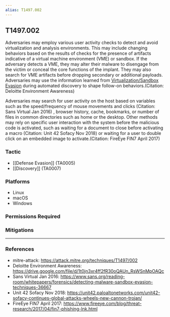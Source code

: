 ```yaml
---
alias: T1497.002
---
```


## T1497.002

Adversaries may employ various user activity checks to detect and avoid virtualization and analysis environments. This may include changing behaviors based on the results of checks for the presence of artifacts indicative of a virtual machine environment (VME) or sandbox. If the adversary detects a VME, they may alter their malware to disengage from the victim or conceal the core functions of the implant. They may also search for VME artifacts before dropping secondary or additional payloads. Adversaries may use the information learned from [Virtualization/Sandbox Evasion](https://attack.mitre.org/techniques/T1497) during automated discovery to shape follow-on behaviors.(Citation: Deloitte Environment Awareness)

Adversaries may search for user activity on the host based on variables such as the speed/frequency of mouse movements and clicks (Citation: Sans Virtual Jan 2016) , browser history, cache, bookmarks, or number of files in common directories such as home or the desktop. Other methods may rely on specific user interaction with the system before the malicious code is activated, such as waiting for a document to close before activating a macro (Citation: Unit 42 Sofacy Nov 2018) or waiting for a user to double click on an embedded image to activate.(Citation: FireEye FIN7 April 2017) 


### Tactic
- [[Defense Evasion]] (TA0005)
- [[Discovery]] (TA0007)

### Platforms
- Linux
- macOS
- Windows

### Permissions Required

### Mitigations


---
### References

- mitre-attack: https://attack.mitre.org/techniques/T1497/002
- Deloitte Environment Awareness: https://drive.google.com/file/d/1t0jn3xr4ff2fR30oQAUn_RsWSnMpOAQc
- Sans Virtual Jan 2016: https://www.sans.org/reading-room/whitepapers/forensics/detecting-malware-sandbox-evasion-techniques-36667
- Unit 42 Sofacy Nov 2018: https://unit42.paloaltonetworks.com/unit42-sofacy-continues-global-attacks-wheels-new-cannon-trojan/
- FireEye FIN7 April 2017: https://www.fireeye.com/blog/threat-research/2017/04/fin7-phishing-lnk.html
